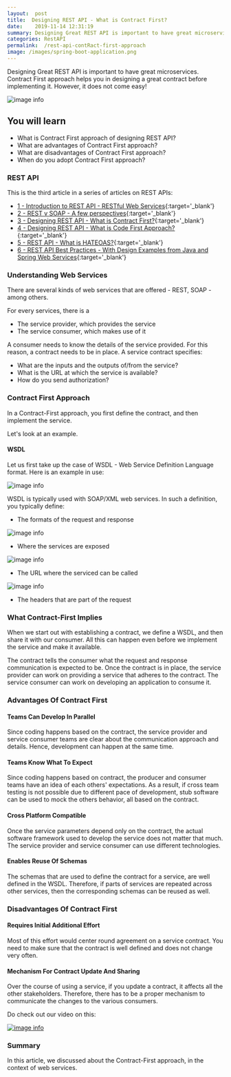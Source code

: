 ```yaml
---
layout:  post
title:  Designing REST API - What is Contract First?
date:    2019-11-14 12:31:19
summary: Designing Great REST API is important to have great microservices. Contract First approach helps you in designing a great contract before implementing it. However, it does not come easy!
categories: RestAPI
permalink:  /rest-api-contRact-first-approach
image: /images/spring-boot-application.png
---
```


Designing Great REST API is important to have great microservices. Contract First approach helps you in designing a great contract before implementing it. However, it does not come easy!

![image info](/images/Capture-018-05.png)
 
## You will learn
- What is Contract First approach of designing REST API?
- What are advantages of Contract First approach?
- What are disadvantages of Contract First approach?
- When do you adopt Contract First approach?


### REST API

This is the third article in a series of articles on REST APIs:

- [1 - Introduction to REST API - RESTful Web Services](/introduction-to-rest-api){:target='_blank'}
- [2 - REST v SOAP - A few perspectives](/rest-vs-soap-web-services){:target='_blank'}
- [3 - Designing REST API - What is Contract First?](/rest-api-contRact-first-approach){:target='_blank'}
- [4 - Designing REST API - What is Code First Approach?](/rest-api-code-first-approach){:target='_blank'}
- [5 - REST API - What is HATEOAS?](/rest-api-what-is-hateoas){:target='_blank'}
- [6 - REST API Best Practices - With Design Examples from Java and Spring Web Services](/rest-api-best-practices-with-java-and-spring){:target='_blank'}



### Understanding Web Services

There are several kinds of web services that are offered - REST, SOAP - among others. 

For every services, there is a
* The service provider, which provides the service
* The service consumer, which makes use of it

A consumer needs to know the details of the service provided. For this reason, a contract needs to be in place. A service contract specifies:
* What are the inputs and the outputs of/from the service?
* What is the URL at which the service is available?
* How do you send authorization?


### Contract First Approach

In a Contract-First approach, you first define the contract, and then implement the service. 

Let's look at an example.

#### WSDL

Let us first take up the case of WSDL - Web Service Definition Language format. Here is an example in use:

![image info](/images/Capture-018-02.png)

WSDL is typically used with SOAP/XML web services. In such a definition, you typically define:

* The formats of the request and response

![image info](/images/Capture-018-03.png)

* Where the services are exposed

![image info](/images/Capture-018-04.png)

* The URL where the serviced can be called

![image info](/images/Capture-018-05.png)

* The headers that are part of the request

### What Contract-First Implies

When we start out with establishing a contract, we define a WSDL, and then share it with our consumer. All this can happen even before we implement the service and make it available. 

The contract tells the consumer what the request and response communication is expected to be. Once the contract is in place, the service provider can work on providing a service that adheres to the contract. The service consumer can work on developing an application to consume it.

### Advantages Of Contract First

#### Teams Can Develop In Parallel

Since coding happens based on the contract, the service provider and service consumer teams are clear about the communication approach and details. Hence, development can happen at the same time.

#### Teams Know What To Expect

Since coding happens based on contract, the producer and consumer teams have an idea of each others' expectations. As a result, if cross team testing is not possible due to different pace of development, stub software can be used to mock the others behavior, all based on the contract.

#### Cross Platform Compatible

Once the service parameters depend only on the contract, the actual software framework used to develop the service does not matter that much. The service provider and service consumer can use different technologies.  

#### Enables Reuse Of Schemas

The schemas that are used to define the contract for a service, are well defined in the WSDL. Therefore, if parts of services are repeated across other services, then the corresponding schemas can be reused as well.

### Disadvantages Of Contract First

#### Requires Initial Additional Effort

Most of this effort would center round agreement on a service contract. You need to make sure that the contract is well defined and does not change very often. 

#### Mechanism For Contract Update And Sharing

Over the course of using a service, if you update a contract, it affects all the other stakeholders. Therefore, there has to be a proper mechanism to communicate the changes to the various consumers. 


Do check out our video on this:

[![image info](/images/Capture-018-01.png)](https://www.youtube.com/watch?v=SKEuvFyBYdE)

### Summary

In this article, we discussed about the Contract-First approach, in the context of web services.

